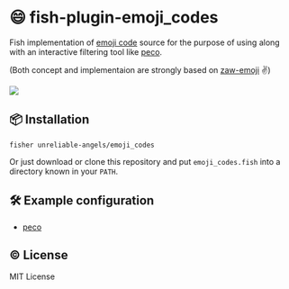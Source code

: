 # :smile: fish-plugin-emoji_codes

Fish implementation of [emoji code](https://www.webpagefx.com/tools/emoji-cheat-sheet/) source for the purpose of using along with an interactive filtering tool like [peco](https://github.com/peco/peco).

(Both concept and implementaion are strongly based on [zaw-emoji](https://github.com/mzp/zaw-emoji) :v:)

![](https://github.com/unreliable-angels/emoji_codes/blob/master/screenshot.png?raw=true)


## :package: Installation

```
fisher unreliable-angels/emoji_codes
```

Or just download or clone this repository and put `emoji_codes.fish` into a directory known in your `PATH`.


## :hammer_and_wrench: Example configuration

- [peco](https://github.com/unreliable-angels/emoji_codes/blob/master/examples/peco_select_emoji.fish)


## :copyright: License

MIT License
